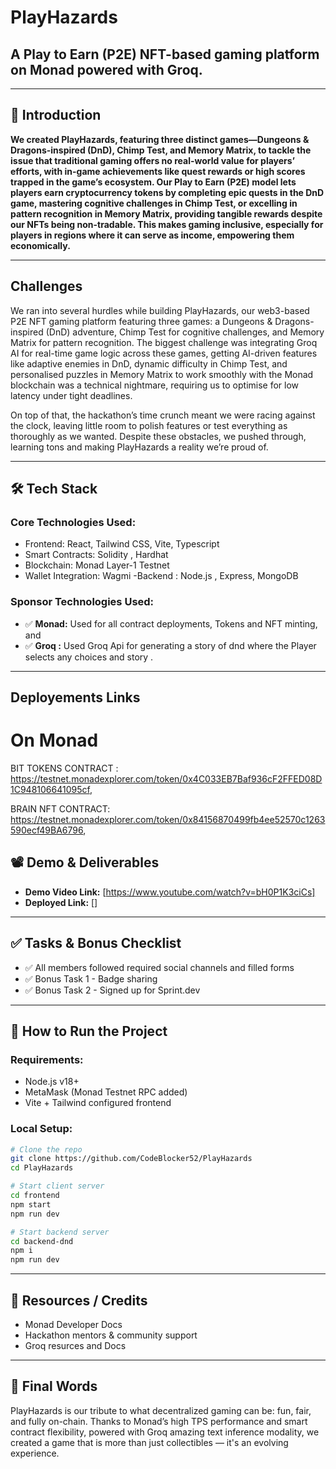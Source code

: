 

# PlayHazards

## A Play to Earn (P2E) NFT-based gaming platform on Monad powered with Groq.

---

## 📌   Introduction

**We created PlayHazards, featuring three distinct games—Dungeons & Dragons-inspired (DnD), Chimp Test, and Memory Matrix, to tackle the issue that traditional gaming offers no real-world value for players’ efforts, with in-game achievements like quest rewards or high scores trapped in the game’s ecosystem. Our Play to Earn (P2E) model lets players earn cryptocurrency tokens by completing epic quests in the DnD game, mastering cognitive challenges in Chimp Test, or excelling in pattern recognition in Memory Matrix, providing tangible rewards despite our NFTs being non-tradable. This makes gaming inclusive, especially for players in regions where it can serve as income, empowering them economically.**


---

## Challenges

We ran into several hurdles while building PlayHazards, our web3-based P2E NFT gaming platform featuring three games: a Dungeons & Dragons-inspired (DnD) adventure, Chimp Test for cognitive challenges, and Memory Matrix for pattern recognition. The biggest challenge was integrating Groq AI for real-time game logic across these games, getting AI-driven features like adaptive enemies in DnD, dynamic difficulty in Chimp Test, and personalised puzzles in Memory Matrix to work smoothly with the Monad blockchain was a technical nightmare, requiring us to optimise for low latency under tight deadlines.

On top of that, the hackathon’s time crunch meant we were racing against the clock, leaving little room to polish features or test everything as thoroughly as we wanted. Despite these obstacles, we pushed through, learning tons and making PlayHazards a reality we’re proud of.

---



## 🛠️ Tech Stack

### Core Technologies Used:
- Frontend: React, Tailwind CSS, Vite, Typescript 
- Smart Contracts: Solidity , Hardhat
- Blockchain: Monad Layer-1 Testnet
- Wallet Integration: Wagmi
-Backend : Node.js , Express,  MongoDB

### Sponsor Technologies Used:
- ✅ **Monad:** Used for all contract deployments, Tokens and NFT minting, and  
- ✅ **Groq :** Used Groq Api for generating  a story of dnd where the Player selects any choices and story .
---

## Deployements Links


# On Monad
  BIT TOKENS CONTRACT : https://testnet.monadexplorer.com/token/0x4C033EB7Baf936cF2FFED08D1C948106641095cf,

  BRAIN NFT CONTRACT: https://testnet.monadexplorer.com/token/0x84156870499fb4ee52570c1263590ecf49BA6796,
            




## 📽️ Demo & Deliverables

- **Demo Video Link:** [https://www.youtube.com/watch?v=bH0P1K3ciCs]  
- **Deployed Link:** []  

---

## ✅ Tasks & Bonus Checklist

- ✅ All members followed required social channels and filled forms  
- ✅ Bonus Task 1 - Badge sharing  
- ✅ Bonus Task 2 - Signed up for Sprint.dev  

---

## 🧪 How to Run the Project

### Requirements:
- Node.js v18+
- MetaMask (Monad Testnet RPC added)
- Vite + Tailwind configured frontend

### Local Setup:
```bash
# Clone the repo
git clone https://github.com/CodeBlocker52/PlayHazards
cd PlayHazards

# Start client server
cd frontend 
npm start
npm run dev 

# Start backend server
cd backend-dnd
npm i
npm run dev
```
---



## 📎 Resources / Credits

- Monad Developer Docs   
- Hackathon mentors & community support
- Groq resurces and Docs

---

## 🏁 Final Words

PlayHazards is our tribute to what decentralized gaming can be: fun, fair, and fully on-chain. Thanks to Monad’s high TPS performance and smart contract flexibility, powered with Groq amazing text inference modality,  we created a game that is more than just collectibles — it's an evolving experience.

